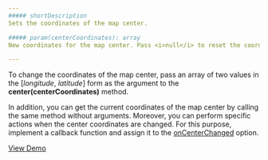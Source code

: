 ```yaml
---
##### shortDescription
Sets the coordinates of the map center.

##### param(centerCoordinates): array
New coordinates for the map center. Pass <i>null</i> to reset the coordinates.

---
```

To change the coordinates of the map center, pass an array of two values in the [*longitude*, *latitude*] form as the argument to the **center(centerCoordinates)** method.

In addition, you can get the current coordinates of the map center by calling the same method without arguments. Moreover, you can perform specific actions when the center coordinates are changed. For this purpose, implement a callback function and assign it to the [onCenterChanged](/api-reference/20%20Data%20Visualization%20Widgets/70%20dxVectorMap/1%20Configuration/onCenterChanged.md '/Documentation/ApiReference/Data_Visualization_Widgets/dxVectorMap/Configuration/#onCenterChanged') option.

<a href="http://js.devexpress.com/Demos/WidgetsGallery/#demo/mapsvectormapvectormapzoomingandcentering/" class="button orange small fix-width-155" style="margin-right: 20px;" target="_blank">View Demo</a>